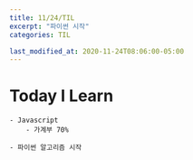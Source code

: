 ```yaml
---
title: 11/24/TIL
excerpt: "파이썬 시작"
categories: TIL

last_modified_at: 2020-11-24T08:06:00-05:00
---
```


# Today I Learn
    - Javascript  
        - 가계부 70%  

    - 파이썬 알고리즘 시작  
      
    